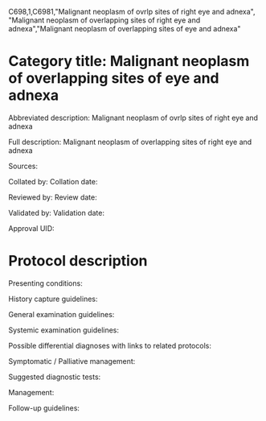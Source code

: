 C698,1,C6981,"Malignant neoplasm of ovrlp sites of right eye and adnexa", "Malignant neoplasm of overlapping sites of right eye and adnexa","Malignant neoplasm of overlapping sites of eye and adnexa"
# Category title: Malignant neoplasm of overlapping sites of eye and adnexa

Abbreviated description: Malignant neoplasm of ovrlp sites of right eye and adnexa

Full description: Malignant neoplasm of overlapping sites of right eye and adnexa

Sources:

Collated by:
Collation date:

Reviewed by:
Review date:

Validated by:
Validation date:

Approval UID:

# Protocol description

Presenting conditions:

History capture guidelines:

General examination guidelines:

Systemic examination guidelines:

Possible differential diagnoses with links to related protocols:

Symptomatic / Palliative management:

Suggested diagnostic tests:

Management:

Follow-up guidelines:
